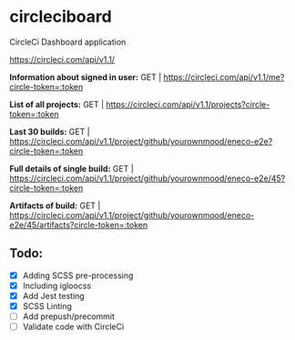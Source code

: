 # circleciboard

CircleCi Dashboard application

https://circleci.com/api/v1.1/

**Information about signed in user:**
GET | https://circleci.com/api/v1.1/me?circle-token=:token

**List of all projects:**
GET | https://circleci.com/api/v1.1/projects?circle-token=:token

**Last 30 builds:**
GET | https://circleci.com/api/v1.1/project/github/yourownmood/eneco-e2e?circle-token=:token

**Full details of single build:**
GET | https://circleci.com/api/v1.1/project/github/yourownmood/eneco-e2e/45?circle-token=:token

**Artifacts of build:**
GET | https://circleci.com/api/v1.1/project/github/yourownmood/eneco-e2e/45/artifacts?circle-token=:token

## Todo:

- [x] Adding SCSS pre-processing
- [x] Including igloocss
- [x] Add Jest testing
- [x] SCSS Linting
- [ ] Add prepush/precommit
- [ ] Validate code with CircleCi
